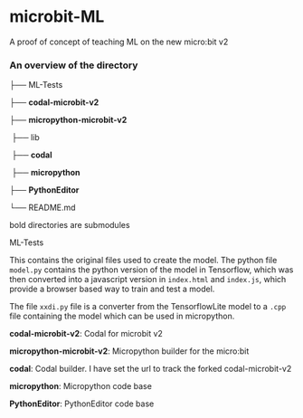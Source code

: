 # microbit-ML
A proof of concept of teaching ML on the new micro:bit v2

### An overview of the directory

├── ML-Tests

├── **codal-microbit-v2**

├── **micropython-microbit-v2**

​        ├── lib

​                ├── **codal**

​                ├── **micropython**

├── **PythonEditor**

└── README.md

bold directories are submodules

ML-Tests

This contains the original files used to create the model. The python file `model.py` contains the python version of the model in Tensorflow, which was then converted into a javascript version in `index.html` and `index.js`, which provide a browser based way to train and test a model.

The file `xxdi.py` file is a converter from the TensorflowLite model to a `.cpp` file containing the model which can be used in micropython.

**codal-microbit-v2**: Codal for microbit v2

**micropython-microbit-v2**: Micropython builder for the micro:bit

**codal**: Codal builder. I have set the url to track the forked codal-microbit-v2

**micropython**: Micropython code base

**PythonEditor**: PythonEditor code base

